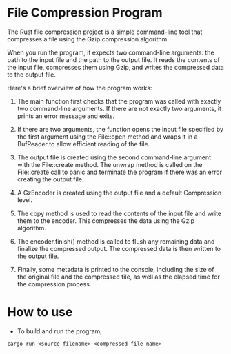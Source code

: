 # File Compression Program
The Rust file compression project is a simple command-line tool that compresses a file using the Gzip compression algorithm.

When you run the program, it expects two command-line arguments: the path to the input file and the path to the output file. It reads the contents of the input file, compresses them using Gzip, and writes the compressed data to the output file.

Here's a brief overview of how the program works:

1. The main function first checks that the program was called with exactly two command-line arguments. If there are not exactly two arguments, it prints an error message and exits.

2. If there are two arguments, the function opens the input file specified by the first argument using the File::open method and wraps it in a BufReader to allow efficient reading of the file.

3. The output file is created using the second command-line argument with the File::create method. The unwrap method is called on the File::create call to panic and terminate the program if there was an error creating the output file.

4. A GzEncoder is created using the output file and a default Compression level.

5. The copy method is used to read the contents of the input file and write them to the encoder. This compresses the data using the Gzip algorithm.

6. The encoder.finish() method is called to flush any remaining data and finalize the compressed output. The compressed data is then written to the output file.

7. Finally, some metadata is printed to the console, including the size of the original file and the compressed file, as well as the elapsed time for the compression process.

# How to use
- To build and run the program, 
```
cargo run <source filename> <compressed file name>

```

